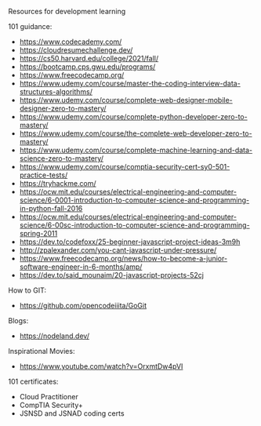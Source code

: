 Resources for development learning

101 guidance:
- https://www.codecademy.com/
- https://cloudresumechallenge.dev/
- https://cs50.harvard.edu/college/2021/fall/
- https://bootcamp.cps.gwu.edu/programs/
- https://www.freecodecamp.org/
- https://www.udemy.com/course/master-the-coding-interview-data-structures-algorithms/
- https://www.udemy.com/course/complete-web-designer-mobile-designer-zero-to-mastery/
- https://www.udemy.com/course/complete-python-developer-zero-to-mastery/
- https://www.udemy.com/course/the-complete-web-developer-zero-to-mastery/
- https://www.udemy.com/course/complete-machine-learning-and-data-science-zero-to-mastery/
- https://www.udemy.com/course/comptia-security-cert-sy0-501-practice-tests/
- https://tryhackme.com/
- https://ocw.mit.edu/courses/electrical-engineering-and-computer-science/6-0001-introduction-to-computer-science-and-programming-in-python-fall-2016
- https://ocw.mit.edu/courses/electrical-engineering-and-computer-science/6-00sc-introduction-to-computer-science-and-programming-spring-2011
- https://dev.to/codefoxx/25-beginner-javascript-project-ideas-3m9h
- http://zpalexander.com/you-cant-javascript-under-pressure/
- https://www.freecodecamp.org/news/how-to-become-a-junior-software-engineer-in-6-months/amp/
- https://dev.to/said_mounaim/20-javascript-projects-52cj

How to GIT:
- https://github.com/opencodeiiita/GoGit

Blogs:
- https://nodeland.dev/

Inspirational Movies:
- https://www.youtube.com/watch?v=OrxmtDw4pVI

101 certificates:
- Cloud Practitioner
- CompTIA Security+
- JSNSD and JSNAD coding certs
